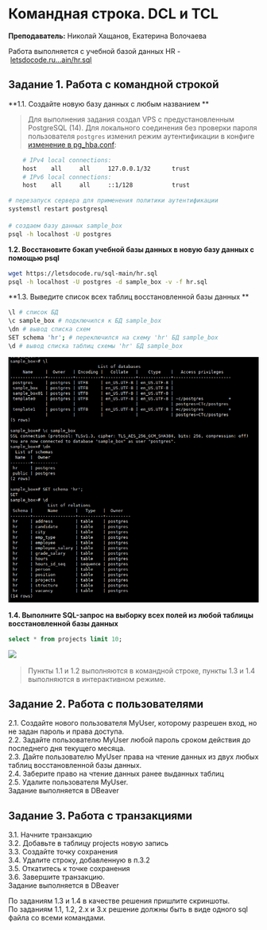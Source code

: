 # Командная строка. DCL и TCL

**Преподаватель:** Николай Хащанов, Екатерина Волочаева

Работа выполняется с учебной базой данных HR - [letsdocode.ru...ain/hr.sql](https://letsdocode.ru/sql-main/hr.sql)

## **Задание 1. Работа с командной строкой**  
**1.1. Создайте новую базу данных с любым названием  **
> Для выполнения задания создал VPS с предустановленным PostgreSQL (14).
> Для локального соединения без проверки пароля пользователя ```postgres``` изменил режим аутентификации в конфиге [изменение в pg_hba.conf](https://devmems.ru/library/article/16):
> 
```bash
 	# IPv4 local connections:
 	host    all     all     127.0.0.1/32      trust
 	# IPv6 local connections:
 	host    all     all     ::1/128           trust
 ```

```bash
# перезапуск сервера для применения политики аутентификации
systemstl restart postgresql 

# создаем базу данных sample_box
psql -h localhost -U postgres 

```

**1.2. Восстановите бэкап учебной базы данных в новую базу данных с помощью psql**

```bash
wget https://letsdocode.ru/sql-main/hr.sql
psql -h localhost -U postgres -d sample_box -v -f hr.sql

```
**1.3. Выведите список всех таблиц восстановленной базы данных **

```bash
\l # список БД
\c sample_box # подключился к БД sample_box
\dn # вывод списка схем
SET schema 'hr'; # переключился на схему 'hr' БД sample_box
\d # вывод списка таблиц схемы 'hr' БД sample_box
```

![](assets/hr-list-tables.png)

**1.4. Выполните SQL-запрос на выборку всех полей из любой таблицы восстановленной базы данных**

```sql
select * from projects limit 10;
```

![](hr-projects-select.png)

>Пункты 1.1 и 1.2 выполняются в командной строке, пункты 1.3 и 1.4 выполняются в интерактивном режиме.

## **Задание 2. Работа с пользователями**  
2.1. Создайте нового пользователя MyUser, которому разрешен вход, но не задан пароль и права доступа.  
2.2. Задайте пользователю MyUser любой пароль сроком действия до последнего дня текущего месяца.  
2.3. Дайте пользователю MyUser права на чтение данных из двух любых таблиц восстановленной базы данных.  
2.4. Заберите право на чтение данных ранее выданных таблиц  
2.5. Удалите пользователя MyUser.  
Задание выполняется в DBeaver

## **Задание 3. Работа с транзакциями**  
3.1. Начните транзакцию  
3.2. Добавьте в таблицу projects новую запись  
3.3. Создайте точку сохранения  
3.4. Удалите строку, добавленную в п.3.2  
3.5. Откатитесь к точке сохранения  
3.6. Завершите транзакцию.  
Задание выполняется в DBeaver

По заданиям 1.3 и 1.4 в качестве решения пришлите скриншоты.  
По заданиям 1.1, 1.2, 2.х и 3.х решение должны быть в виде одного sql файла со всеми командами.
